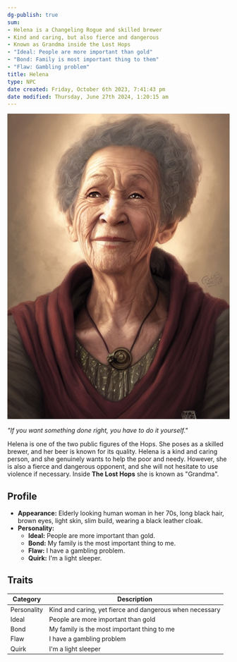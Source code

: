 ```yaml
---
dg-publish: true
sum:
- Helena is a Changeling Rogue and skilled brewer
- Kind and caring, but also fierce and dangerous
- Known as Grandma inside the Lost Hops
- "Ideal: People are more important than gold"
- "Bond: Family is most important thing to them"
- "Flaw: Gambling problem"
title: Helena
type: NPC
date created: Friday, October 6th 2023, 7:41:43 pm
date modified: Thursday, June 27th 2024, 1:20:15 am
---
```


![Elderly Kind-Looking Woman](_Helena.png)

_"If you want something done right, you have to do it yourself."_

Helena is one of the two public figures of the Hops. She poses as a skilled brewer, and her beer is known for its quality. Helena is a kind and caring person, and she genuinely wants to help the poor and needy. However, she is also a fierce and dangerous opponent, and she will not hesitate to use violence if necessary. Inside **The Lost Hops** she is known as "Grandma".

## Profile

- **Appearance:** Elderly looking human woman in her 70s, long black hair, brown eyes, light skin, slim build, wearing a black leather cloak.
- **Personality:** 
  - **Ideal:** People are more important than gold.
  - **Bond:** My family is the most important thing to me.
  - **Flaw:** I have a gambling problem.
  - **Quirk:** I'm a light sleeper.

## Traits

| Category     | Description                                  |
|--------------|----------------------------------------------|
| Personality  | Kind and caring, yet fierce and dangerous when necessary |
| Ideal        | People are more important than gold          |
| Bond         | My family is the most important thing to me  |
| Flaw         | I have a gambling problem                    |
| Quirk        | I'm a light sleeper                          |

